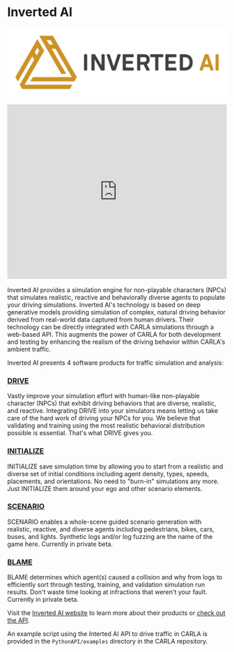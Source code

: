 # Inverted AI 

![inverted_ai_logo](img/logos/inverted_ai_logo.png)

<iframe width="100%" height="400px" src="https://ecosystem.carla.org/video/iai-pipeline.mp4" title="Inverted AI" frameborder="0" allow="accelerometer; autoplay; clipboard-write; encrypted-media; gyroscope; picture-in-picture; web-share" referrerpolicy="strict-origin-when-cross-origin" allowfullscreen></iframe>

<br>

Inverted AI provides a simulation engine for non-playable characters (NPCs) that simulates realistic, reactive and behaviorally diverse agents to populate your driving simulations. Inverted AI's technology is based on deep generative models providing simulation of complex, natural driving behavior derived from real-world data captured from human drivers. Their technology can be directly integrated with CARLA simulations through a web-based API. This augments the power of CARLA for both development and testing by enhancing the realism of the driving behavior within CARLA's ambient traffic.

Inverted AI presents 4 software products for traffic simulation and analysis:

### [DRIVE](https://www.inverted.ai/apis#DRIVE)

Vastly improve your simulation effort with human-like non-playable character (NPCs) that exhibit driving behaviors that are diverse, realistic, and reactive. Integrating DRIVE into your simulators means letting us take care of the hard work of driving your NPCs for you. We believe that validating and training using the most realistic behavioral distribution possible is essential. That's what DRIVE gives you.

### [INITIALIZE](https://www.inverted.ai/apis#INITIALIZE)

INITIALIZE save simulation time by allowing you to start from a realistic and diverse set of initial conditions including agent density, types, speeds, placements, and orientations. No need to "burn-in" simulations any more. Just INITIALIZE them around your ego and other scenario elements.

### [SCENARIO](https://www.inverted.ai/apis#SCENARIO)

SCENARIO enables a whole-scene guided scenario generation with realistic, reactive, and diverse agents including pedestrians, bikes, cars, buses, and lights. Synthetic logs and/or log fuzzing are the name of the game here. Currently in private beta.

### [BLAME](https://www.inverted.ai/apis#BLAME)

BLAME determines which agent(s) caused a collision and why from logs to efficiently sort through testing, training, and validation simulation run results. Don't waste time looking at infractions that weren't your fault. Currently in private beta.

Visit the [Inverted AI website](https://www.inverted.ai/home) to learn more about their products or [check out the API](https://docs.inverted.ai/en/latest/pythonapi/).

An example script using the Interted AI API to drive traffic in CARLA is provided in the `PythonAPI/examples` directory in the CARLA repository.

